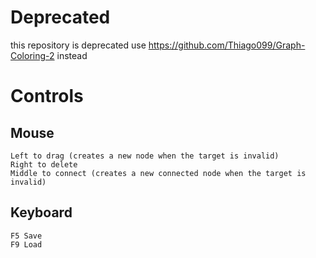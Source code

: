 # Deprecated
this repository is deprecated use https://github.com/Thiago099/Graph-Coloring-2 instead

# Controls

## Mouse
    Left to drag (creates a new node when the target is invalid)
    Right to delete
    Middle to connect (creates a new connected node when the target is invalid)
  
## Keyboard
    F5 Save
    F9 Load
